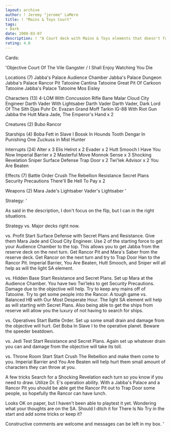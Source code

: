 ```yaml
---
layout: archive
author: ! Jeremy "jerome" LaMere
title: ! "Mains & Toys Court"
tags:
- Dark
date: 2000-03-07
description: ! "A Court deck with Mains & Toys elements that doesn't focus on flipping, but can in the right situations. Also a few surprises for the Profit deck."
rating: 4.0
---
```

Cards: 

'Objective
Court Of The Vile Gangster / I Shall Enjoy Watching You Die

Locations (7)
Jabba's Palace Audience Chamber
Jabba's Palace Dungeon
Jabba's Palace Rancor Pit
Tatooine Cantina
Tatooine Great Pit Of Carkoon
Tatooine Jabba's Palace
Tatooine Mos Eisley

Characters (13)
4-LOM With Concussion Rifle
Bane Malar
Cloud City Engineer
Darth Vader With Lightsaber
Darth Vader
Darth Vader, Dark Lord Of The Sith
Djas Puhr
Dr. Evazan
Grand Moff Tarkin
IG-88 With Riot Gun
Jabba the Hutt
Mara Jade, The Emperor's Hand	x 2

Creatures (2)
Bubo
Rancor

Starships (4)
Boba Fett in Slave I
Bossk In Hounds Tooth
Dengar In Punishing One
Zuckuss in Mist Hunter

Interrupts (24)
Alter  x 3
Elis Helrot  x 2
Evader	x 2
Hutt Smooch
I Have You Now
Imperial Barrier  x 2
Masterful Move
Monnok
Sense  x 3
Shocking Revelation
Sniper
Surface Defense
Trap Door  x 2
Twi'lek Advisor  x 2
You Are Beaten

Effects (7)
Battle Order
Crush The Rebellion
Resistance
Secret Plans
Security Precautions
There'll Be Hell To Pay  x 2

Weapons (2)
Mara Jade's Lightsaber
Vader's Lightsaber '

Strategy: '

As said in the description, I don't focus on the flip, but I can in the right situations.

Strategy vs. Major decks right now.

vs. Profit
Start Surface Defense with Secret Plans and Resistance. Give them Mara Jade and Cloud City Engineer. Use 2 of the starting force to get your Audience Chamber to the top. This allows you to get Jabba from the reserve deck on the next turn. Get Rancor Pit and Mara's Saber from the reserve deck. Get Rancor on the next turn and try to Trap Door Han to the Rancor Pit. Imperial Barrier, You Are Beaten, Hutt Smooch, and Sniper will all help as will the light SA element.

vs. Hidden Base
Start Resistance and Secret Plans. Set up Mara at the Audience Chamber. You have two Twi'leks to get Security Precautions. Damage due to the objective will help. Try to keep any mains off of Tatooine. Try to get some people into the Rancor. A tough game vs. Balanced HB with Our Most Desperate Hour. The light SA element will help as will starting with Secret Plans. Also being able to get the ships from reserve will allow you the luxury of not having to search for ships.

vs. Operatives
Start Battle Order. Set up some small drain and damage from the objective will hurt. Get Boba In Slave I to the operative planet. Beware the speeder beatdown.

vs. Jedi Test
Start Resistance and Secret Plans. Again set up whatever drain you can and damage from the objective will take its toll.

vs. Throne Room Start
Start Crush The Rebellion and make them come to you. Imperial Barrier and You Are Beaten will help hurt them small amount of characters they can throw at you.

A few tricks
Search for a Shocking Revelation each turn so you know if you need to draw. Utilize Dr. E's operation ability. With a Jabba's Palace and a Rancor Pit you should be able get the Rancor Pit out to Trap Door some people, so hopefully the Rancor can have lunch.

Looks OK on paper, but I haven't been able to playtest it yet. Wondering what your thoughts are on the SA. Should I ditch it for There Is No Try in the start and add some tricks or keep it?

Constructive comments are welcome and messages can be left in my box. '